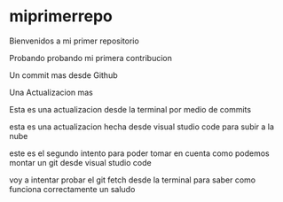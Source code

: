 # miprimerrepo

Bienvenidos a mi primer repositorio

Probando probando mi primera contribucion 

Un commit mas desde Github

Una Actualizacion mas 

Esta es una actualizacion desde la terminal por medio de commits 

esta es una actualizacion hecha desde visual studio code para subir a la nube 

este es el segundo intento para poder tomar en cuenta como podemos montar un git desde visual studio code

voy a intentar probar el git fetch desde la terminal para saber como funciona correctamente un saludo 
